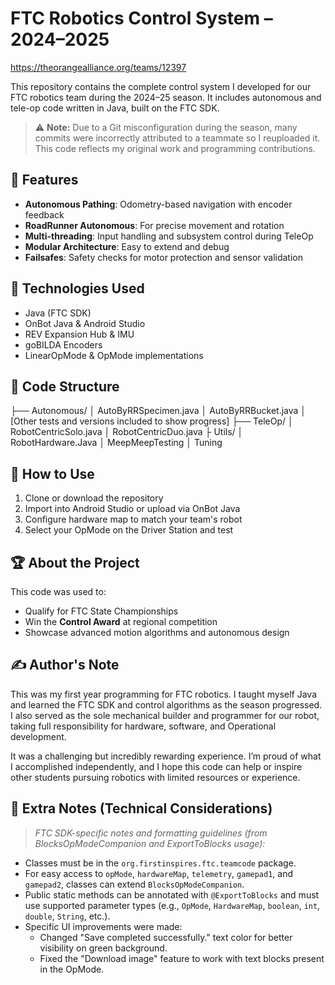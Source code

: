 # FTC Robotics Control System – 2024–2025
https://theorangealliance.org/teams/12397

This repository contains the complete control system I developed for our FTC robotics team during the 2024–25 season. It includes autonomous and tele-op code written in Java, built on the FTC SDK.

> ⚠️ **Note:** Due to a Git misconfiguration during the season, many commits were incorrectly attributed to a teammate so I reuploaded it. This code reflects my original work and programming contributions.


## 🧠 Features
- **Autonomous Pathing**: Odometry-based navigation with encoder feedback
- **RoadRunner Autonomous**: For precise movement and rotation
- **Multi-threading**: Input handling and subsystem control during TeleOp
- **Modular Architecture**: Easy to extend and debug
- **Failsafes**: Safety checks for motor protection and sensor validation

## 🔧 Technologies Used
- Java (FTC SDK)
- OnBot Java & Android Studio
- REV Expansion Hub & IMU
- goBILDA Encoders
- LinearOpMode & OpMode implementations

## 📁 Code Structure
├── Autonomous/
│ AutoByRRSpecimen.java
│ AutoByRRBucket.java
│ [Other tests and versions included to show progress]
├── TeleOp/
│ RobotCentricSolo.java
│ RobotCentricDuo.java
├ Utils/
│ RobotHardware.Java
│ MeepMeepTesting
│ Tuning


## 🧪 How to Use
1. Clone or download the repository
2. Import into Android Studio or upload via OnBot Java
3. Configure hardware map to match your team's robot
4. Select your OpMode on the Driver Station and test

## 🏆 About the Project
This code was used to:
- Qualify for FTC State Championships
- Win the **Control Award** at regional competition
- Showcase advanced motion algorithms and autonomous design

## ✍️ Author's Note

This was my first year programming for FTC robotics. I taught myself Java and learned the FTC SDK and control algorithms as the season progressed. I also served as the sole mechanical builder and programmer for our robot, taking full responsibility for hardware, software, and Operational development.

It was a challenging but incredibly rewarding experience. I’m proud of what I accomplished independently, and I hope this code can help or inspire other students pursuing robotics with limited resources or experience.

## 🧩 Extra Notes (Technical Considerations)

> _FTC SDK-specific notes and formatting guidelines (from BlocksOpModeCompanion and ExportToBlocks usage):_

- Classes must be in the `org.firstinspires.ftc.teamcode` package.
- For easy access to `opMode`, `hardwareMap`, `telemetry`, `gamepad1`, and `gamepad2`, classes can extend `BlocksOpModeCompanion`.
- Public static methods can be annotated with `@ExportToBlocks` and must use supported parameter types (e.g., `OpMode`, `HardwareMap`, `boolean`, `int`, `double`, `String`, etc.).
- Specific UI improvements were made:
  - Changed "Save completed successfully." text color for better visibility on green background.
  - Fixed the "Download image" feature to work with text blocks present in the OpMode.
